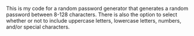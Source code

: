 This is my code for a random password generator that generates a random password between 8-128 characters. There is also the option to select whether or not to include
uppercase letters, lowercase letters, numbers, and/or special characters. 
